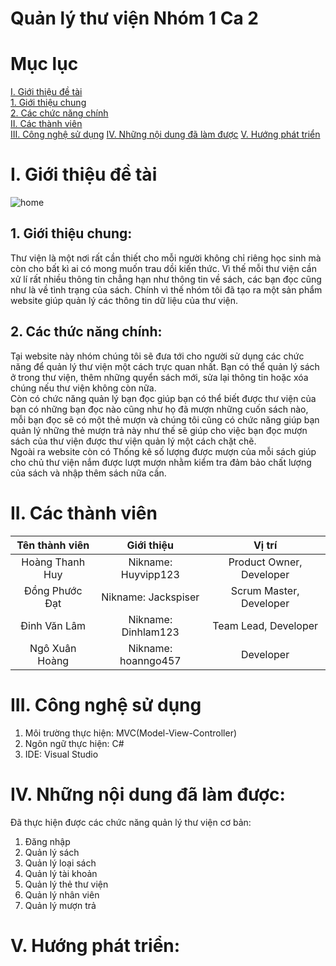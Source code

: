 # Quản lý thư viện Nhóm 1 Ca 2
# Mục lục
[I. Giới thiệu đề tài](#I)  
[1. Giới thiệu chung](#gt)  
[2. Các chức năng chính](#function)  
[II. Các thành viên](#member)  
[III. Công nghệ sử dụng](#cn)
[IV. Những nội dung đã làm được](#dalam)
[V. Hướng phát triển](#hpt)

<a name = "I"></a>
# I. Giới thiệu đề tài   
![home](https://intedic.com/wp-content/uploads/2022/04/phan-mem-quan-ly-thu-vien.jpg)
<a name = "gt"></a>
## 1. Giới thiệu chung:  
  Thư viện là một nơi rất cần thiết cho mỗi người không chỉ riêng học sinh mà còn cho bất kì ai có mong muốn trau dồi kiến thức. Vì thế mỗi thư viện cần xử lí rất nhiều thông tin chẳng hạn như thông tin về sách, các bạn đọc cũng như là về tình trạng của sách. Chính vì thế nhóm tôi đã tạo ra một sản phẩm website giúp quản lý các thông tin dữ liệu của thư viện.
<a name = "function"></a>
## 2. Các thức năng chính:  
  Tại website này nhóm chúng tôi sẽ đưa tới cho người sử dụng các chức năng để quản lý thư viện một cách trực quan nhất. Bạn có thể quản lý sách ở trong thư viện, thêm những quyển sách mới, sửa lại thông tin hoặc xóa chúng nếu thư viện không còn nữa.  
Còn có chức năng quản lý bạn đọc giúp bạn có thể biết được thư viện của bạn có những bạn đọc nào cũng như họ đã mượn những cuốn sách nào, mỗi bạn đọc sẽ có một thẻ mượn và chúng tôi cũng có chức năng giúp bạn quản lý những thẻ mượn trả này như thế sẽ giúp cho việc bạn đọc mượn sách của thư viện được thư viện quản lý một cách chặt chẽ.  
Ngoài ra website còn có Thống kê số lượng được mượn của mỗi sách giúp cho chủ thư viện nắm được lượt mượn nhằm kiểm tra đảm bảo chất lượng của sách và nhập thêm sách nữa cần.
<a name = "member"></a>
# II. Các thành viên
|       Tên thành viên       |      Giới thiệu         | Vị trí     |
| :------------:|:-------------:|:-----:|
|    Hoàng Thanh Huy          |        Nikname: Huyvipp123      |  Product Owner, Developer    |
|     Đồng Phước Đạt         |        Nikname: Jackspiser      |   Scrum Master, Developer   |
|     Đinh Văn Lâm         | Nikname: Dinhlam123             |    Team Lead, Developer  |
|     Ngô Xuân Hoàng    |     Nikname: hoanngo457           |      Developer

<a name = "cn"></a>
# III. Công nghệ sử dụng
1. Môi trường thực hiện:
   MVC(Model-View-Controller)
2. Ngôn ngữ thực hiện:
   C#
3. IDE:
   Visual Studio
<a name = "dalam"></a>
# IV. Những nội dung đã làm được:  
Đã thực hiện được các chức năng quản lý thư viện cơ bản:  
1. Đăng nhập  
2. Quản lý sách  
3. Quản lý loại sách  
4. Quản lý tài khoản  
5. Quản lý thẻ thư viện  
6. Quản lý nhân viên  
7. Quản lý mượn trả  


<a name = "hpt"><a/>
# V. Hướng phát triển:
